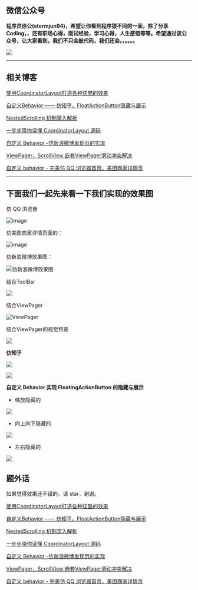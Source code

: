 
## 微信公众号

**程序员徐公(stormjun94)，希望让你看到程序猿不同的一面，除了分享 Coding，，还有职场心得，面试经验，学习心得，人生感悟等等。希望通过该公众号，让大家看到，我们不只会敲代码，我们还会。。。。。。**

![](https://gitee.com/gdutxiaoxu/blog-picture/raw/master/21/02/%E7%A8%8B%E5%BA%8F%E5%91%98%E5%BE%90%E5%85%AC%20(1).png)

---

## 相关博客



[使用CoordinatorLayout打造各种炫酷的效果](http://blog.csdn.net/gdutxiaoxu/article/details/52858598)

[自定义Behavior —— 仿知乎，FloatActionButton隐藏与展示](http://blog.csdn.net/gdutxiaoxu/article/details/53453958)

[NestedScrolling 机制深入解析](http://blog.csdn.net/gdutxiaoxu/article/details/71553411)

[ 一步步带你读懂 CoordinatorLayout 源码](http://blog.csdn.net/gdutxiaoxu/article/details/71616547)

[自定义 Behavior -仿新浪微博发现页的实现](http://blog.csdn.net/gdutxiaoxu/article/details/71732642)

[ViewPager，ScrollView 嵌套ViewPager滑动冲突解决](https://blog.csdn.net/gdutxiaoxu/article/details/52939127)

[自定义 behavior - 完美仿 QQ 浏览器首页，美团商家详情页](https://blog.csdn.net/gdutxiaoxu/article/details/88383135)


----


## 下面我们一起先来看一下我们实现的效果图

仿 QQ 浏览器

![image](https://ws4.sinaimg.cn/mw690/9fe4afa0ly1g0xt27m4jrg208q0if46h.gif)


仿美图商家详情页面的：

![image](https://ws3.sinaimg.cn/mw690/9fe4afa0gy1g0xt13yy9bg208q0ifh5w.gif)


仿新浪微博效果图：

![仿新浪微博效果图](https://ww1.sinaimg.cn/mw690/9fe4afa0gy1ffhsjh1sgpg208r0hq1kx.gif)



 结合ToolBar

![](http://ww4.sinaimg.cn/mw690/9fe4afa0jw1f8xclhwlhig208s0etthy.gif)

 结合ViewPager

![ViewPager](http://7xvjnq.com2.z0.glb.qiniucdn.com/16-10-18/99961159.jpg)


 结合ViewPager的视觉特差


![](http://ww2.sinaimg.cn/mw690/9fe4afa0jw1f8xcke8ehkg208s0etnl9.gif)

 **仿知乎**

![](http://7xvjnq.com2.z0.glb.qiniucdn.com/public/16-12-4/86648455.jpg)

![](http://7xvjnq.com2.z0.glb.qiniucdn.com/public/16-12-4/55314155.jpg)

**自定义 Behavior 实现 FloatingActionButton 的隐藏与展示**

- 缩放隐藏的

![](http://7xvjnq.com2.z0.glb.qiniucdn.com/public/16-12-4/95311635.jpg)

- 向上向下隐藏的

![](http://7xvjnq.com2.z0.glb.qiniucdn.com/public/16-12-4/57255134.jpg)

- 左右隐藏的

![](http://ww3.sinaimg.cn/large/9fe4afa0gw1fakqs333ymg208s0gjq6z.gif)

## 题外话

如果觉得效果还不错的，请 star，谢谢。


[使用CoordinatorLayout打造各种炫酷的效果](http://blog.csdn.net/gdutxiaoxu/article/details/52858598)

[自定义Behavior —— 仿知乎，FloatActionButton隐藏与展示](http://blog.csdn.net/gdutxiaoxu/article/details/53453958)

[NestedScrolling 机制深入解析](http://blog.csdn.net/gdutxiaoxu/article/details/71553411)

[ 一步步带你读懂 CoordinatorLayout 源码](http://blog.csdn.net/gdutxiaoxu/article/details/71616547)

[自定义 Behavior -仿新浪微博发现页的实现](http://blog.csdn.net/gdutxiaoxu/article/details/71732642)

[ViewPager，ScrollView 嵌套ViewPager滑动冲突解决](https://blog.csdn.net/gdutxiaoxu/article/details/52939127)

[自定义 behavior - 完美仿 QQ 浏览器首页，美团商家详情页](https://blog.csdn.net/gdutxiaoxu/article/details/88383135)
